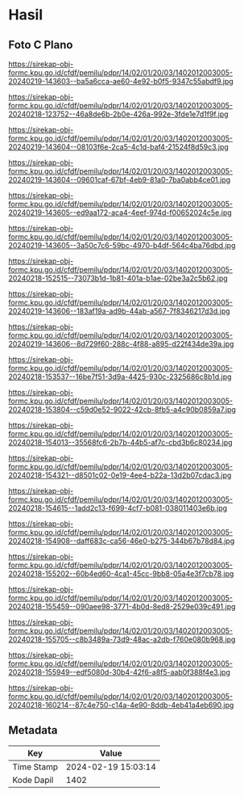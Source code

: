 # Hasil

## Foto C Plano

https://sirekap-obj-formc.kpu.go.id/cfdf/pemilu/pdpr/14/02/01/20/03/1402012003005-20240219-143603--ba5a6cca-ae60-4e92-b0f5-9347c55abdf9.jpg

https://sirekap-obj-formc.kpu.go.id/cfdf/pemilu/pdpr/14/02/01/20/03/1402012003005-20240218-123752--46a8de6b-2b0e-426a-992e-3fde1e7d1f9f.jpg

https://sirekap-obj-formc.kpu.go.id/cfdf/pemilu/pdpr/14/02/01/20/03/1402012003005-20240219-143604--08103f6e-2ca5-4c1d-baf4-21524f8d59c3.jpg

https://sirekap-obj-formc.kpu.go.id/cfdf/pemilu/pdpr/14/02/01/20/03/1402012003005-20240219-143604--09601caf-67bf-4eb9-81a0-7ba0abb4ce01.jpg

https://sirekap-obj-formc.kpu.go.id/cfdf/pemilu/pdpr/14/02/01/20/03/1402012003005-20240219-143605--ed9aa172-aca4-4eef-974d-f00652024c5e.jpg

https://sirekap-obj-formc.kpu.go.id/cfdf/pemilu/pdpr/14/02/01/20/03/1402012003005-20240219-143605--3a50c7c6-59bc-4970-b4df-564c4ba76dbd.jpg

https://sirekap-obj-formc.kpu.go.id/cfdf/pemilu/pdpr/14/02/01/20/03/1402012003005-20240218-152515--73073b1d-1b81-401a-b1ae-02be3a2c5b62.jpg

https://sirekap-obj-formc.kpu.go.id/cfdf/pemilu/pdpr/14/02/01/20/03/1402012003005-20240219-143606--183af19a-ad9b-44ab-a567-7f8346217d3d.jpg

https://sirekap-obj-formc.kpu.go.id/cfdf/pemilu/pdpr/14/02/01/20/03/1402012003005-20240219-143606--8d729f60-288c-4f88-a895-d22f434de39a.jpg

https://sirekap-obj-formc.kpu.go.id/cfdf/pemilu/pdpr/14/02/01/20/03/1402012003005-20240218-153537--16be7f51-3d9a-4425-930c-2325686c8b1d.jpg

https://sirekap-obj-formc.kpu.go.id/cfdf/pemilu/pdpr/14/02/01/20/03/1402012003005-20240218-153804--c59d0e52-9022-42cb-8fb5-a4c90b0859a7.jpg

https://sirekap-obj-formc.kpu.go.id/cfdf/pemilu/pdpr/14/02/01/20/03/1402012003005-20240218-154013--35568fc6-2b7b-44b5-af7c-cbd3b6c80234.jpg

https://sirekap-obj-formc.kpu.go.id/cfdf/pemilu/pdpr/14/02/01/20/03/1402012003005-20240218-154321--d8501c02-0e19-4ee4-b22a-13d2b07cdac3.jpg

https://sirekap-obj-formc.kpu.go.id/cfdf/pemilu/pdpr/14/02/01/20/03/1402012003005-20240218-154615--1add2c13-f699-4cf7-b081-038011403e6b.jpg

https://sirekap-obj-formc.kpu.go.id/cfdf/pemilu/pdpr/14/02/01/20/03/1402012003005-20240218-154908--daff683c-ca56-46e0-b275-344b67b78d84.jpg

https://sirekap-obj-formc.kpu.go.id/cfdf/pemilu/pdpr/14/02/01/20/03/1402012003005-20240218-155202--60b4ed60-4ca1-45cc-9bb8-05a4e3f7cb78.jpg

https://sirekap-obj-formc.kpu.go.id/cfdf/pemilu/pdpr/14/02/01/20/03/1402012003005-20240218-155459--090aee98-3771-4b0d-8ed8-2529e039c491.jpg

https://sirekap-obj-formc.kpu.go.id/cfdf/pemilu/pdpr/14/02/01/20/03/1402012003005-20240218-155705--c8b3489a-73d9-48ac-a2db-f760e080b968.jpg

https://sirekap-obj-formc.kpu.go.id/cfdf/pemilu/pdpr/14/02/01/20/03/1402012003005-20240218-155949--edf5080d-30b4-42f6-a8f5-aab0f388f4e3.jpg

https://sirekap-obj-formc.kpu.go.id/cfdf/pemilu/pdpr/14/02/01/20/03/1402012003005-20240218-160214--87c4e750-c14a-4e90-8ddb-4eb41a4eb690.jpg


## Metadata

| Key        | Value               |
| ---------- | ------------------- |
| Time Stamp | 2024-02-19 15:03:14 |
| Kode Dapil | 1402                |



